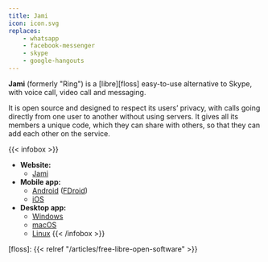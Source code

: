 ```yaml
---
title: Jami
icon: icon.svg
replaces:
    - whatsapp
    - facebook-messenger
    - skype
    - google-hangouts
---
```


**Jami** (formerly "Ring") is a [libre][floss] easy-to-use alternative to Skype, with voice call, video call and messaging. 

It is open source and designed to respect its users’ privacy, with calls going directly from one user to another without using servers. It gives all its members a unique code, which they can share with others, so that they can add each other on the service.

{{< infobox >}}
- **Website:**
    - [Jami](https://jami.net/)
- **Mobile app:**
    - [Android](https://play.google.com/store/apps/details?id=cx.ring) ([FDroid](https://f-droid.org/en/packages/cx.ring/))
    - [iOS](https://itunes.apple.com/app/ring-a-gnu-package/id1306951055)
- **Desktop app:**
    - [Windows](https://jami.net/download-jami-windows/)
    - [macOS](https://jami.net/download-jami-macos/)
    - [Linux](https://jami.net/download-jami-linux/)
{{< /infobox >}}

[floss]: {{< relref "/articles/free-libre-open-software" >}}
